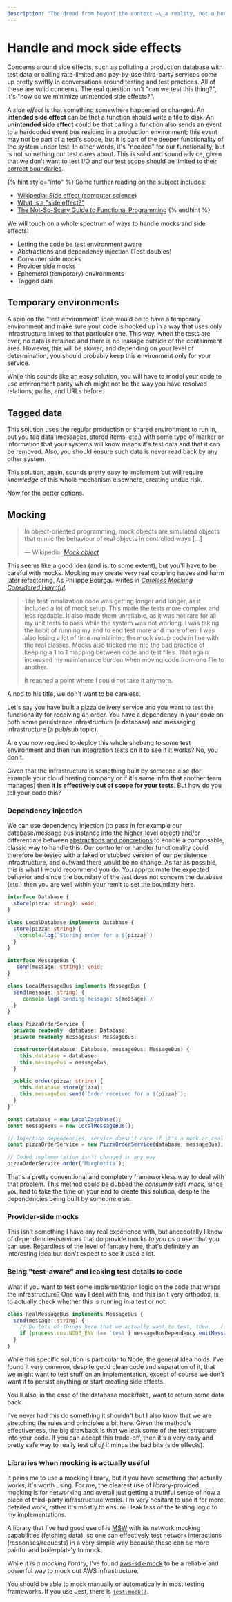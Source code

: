 ```yaml
---
description: "The dread from beyond the context –\_a reality, not a horror film."
---
```


# Handle and mock side effects

Concerns around side effects, such as polluting a production database with test data or calling rate-limited and pay-by-use third-party services come up pretty swiftly in conversations around testing and test practices. All of these are valid concerns. The real question isn't "can we test this thing?", it's "how do we minimize unintended side effects?".

A _side effect_ is that something somewhere happened or changed. An **intended side effect** can be that a function should write a file to disk. An **unintended side effect** could be that calling a function also sends an event to a hardcoded event bus residing in a production environment; this event may not be part of a test's scope, but it is part of the deeper functionality of the system under test. In other words, it's "needed" for our functionality, but is not something our test cares about. This is solid and sound advice, given that [we don't want to test I/O](https://medium.com/@\_ericelliott/yes-i-am-clearly-saying-dont-unit-test-i-o-but-not-just-in-js-in-any-language-ca8ce5016942) and our [test scope should be limited to their correct boundaries](https://blog.cleancoder.com/uncle-bob/2017/05/05/TestDefinitions.html).

{% hint style="info" %}
Some further reading on the subject includes:

* [Wikipedia: Side effect (computer science)](https://en.wikipedia.org/wiki/Side\_effect\_\(computer\_science\))
* [What is a "side effect?"](https://softwareengineering.stackexchange.com/a/40314)
* [The Not-So-Scary Guide to Functional Programming](https://www.yld.io/blog/the-not-so-scary-guide-to-functional-programming/)
{% endhint %}

We will touch on a whole spectrum of ways to handle mocks and side effects:

* Letting the code be test environment aware
* Abstractions and dependency injection (Test doubles)
* Consumer side mocks
* Provider side mocks
* Ephemeral (temporary) environments
* Tagged data

## Temporary environments

A spin on the "test environment" idea would be to have a temporary environment and make sure your code is hooked up in a way that uses only infrastructure linked to that particular one. This way, when the tests are over, no data is retained and there is no leakage outside of the containment area. However, this will be slower, and depending on your level of determination, you should probably keep this environment only for your service.

While this sounds like an easy solution, you will have to model your code to use environment parity which might not be the way you have resolved relations, paths, and URLs before.

## Tagged data

This solution uses the regular production or shared environment to run in, but you tag data (messages, stored items, etc.) with some type of marker or information that your systems will know means it's test data and that it can be removed. Also, you should ensure such data is never read back by any other system.

This solution, again, sounds pretty easy to implement but will require _knowledge_ of this whole mechanism elsewhere, creating undue risk.

Now for the better options.

## Mocking

> In object-oriented programming, mock objects are simulated objects that mimic the behaviour of real objects in controlled ways \[...]
>
> — Wikipedia: [_Mock object_](https://en.wikipedia.org/wiki/Mock\_object)

This seems like a good idea (and is, to some extent), but you'll have to be careful with mocks. Mocking may create very real coupling issues and harm later refactoring. As Philippe Bourgau writes in [_Careless Mocking Considered Harmful_](https://philippe.bourgau.net/careless-mocking-considered-harmful/)_:_

> The test initialization code was getting longer and longer, as it included a lot of mock setup. This made the tests more complex and less readable. It also made them unreliable, as it was not rare for all my unit tests to pass while the system was not working. I was taking the habit of running my end to end test more and more often. I was also losing a lot of time maintaining the mock setup code in line with the real classes. Mocks also tricked me into the bad practice of keeping a 1 to 1 mapping between code and test files. That again increased my maintenance burden when moving code from one file to another.
>
> It reached a point where I could not take it anymore.

A nod to his title, we don't want to be careless.

Let's say you have built a pizza delivery service and you want to test the functionality for receiving an order. You have a dependency in your code on both some persistence infrastructure (a database) and messaging infrastructure (a pub/sub topic).

Are you now required to deploy this whole shebang to some test environment and then run integration tests on it to see if it works? No, you don't.

Given that the infrastructure is something built by someone else (for example your cloud hosting company or if it's some infra that another team manages) then **it is effectively out of scope for your tests**. But how do you tell your code this?

### Dependency injection

We can use dependency injection (to pass in for example our database/message bus instance into the higher-level object) and/or differentiate between [abstractions and concretions](https://khalilstemmler.com/blogs/typescript/abstract-class/) to enable a composable, classic way to handle this. Our controller or handler functionality could therefore be tested with a faked or stubbed version of our persistence infrastructure, and outward there would be no change. As far as possible, this is what I would recommend you do. You approximate the expected behavior and since the boundary of the test does not concern the database (etc.) then you are well within your remit to set the boundary here.

```typescript
interface Database {
  store(pizza: string): void;
}

class LocalDatabase implements Database {
  store(pizza: string) {
    console.log(`Storing order for a ${pizza}`)
  }
}

interface MessageBus {
   send(message: string): void;
}

class LocalMessageBus implements MessageBus {
  send(message: string) {
     console.log(`Sending message: ${message}`)
  }
}

class PizzaOrderService {
  private readonly  database: Database;
  private readonly messageBus: MessageBus;

  constructor(database: Database, messageBus: MessageBus) {
    this.database = database;
    this.messageBus = messageBus;
  }

  public order(pizza: string) {
    this.database.store(pizza);
    this.messageBus.send(`Order received for a ${pizza}`);
  }
}

const database = new LocalDatabase();
const messageBus = new LocalMessageBus();

// Injecting dependencies, service doesn't care if it's a mock or real
const pizzaOrderService = new PizzaOrderService(database, messageBus);

// Coded implementation isn't changed in any way
pizzaOrderService.order('Margherita');
```

That's a pretty conventional and completely frameworkless way to deal with that problem. This method could be dubbed the _consumer side mock_, since you had to take the time on your end to create this solution, despite the dependencies being built by someone else.

### Provider-side mocks

This isn't something I have any real experience with, but anecdotally I know of dependencies/services that do provide mocks _to you as a user_ that you can use. Regardless of the level of fantasy here, that's definitely an interesting idea but don't expect to see it used a lot.

### Being "test-aware" and leaking test details to code

What if you want to test some implementation logic on the code that wraps the infrastructure? One way I deal with this, and this isn't very orthodox, is to actually check whether this is running in a test or not.

```typescript
class RealMessageBus implements MessageBus {
  send(message: string) {
    // Do lots of things here that we actually want to test, then... (indicative example)
    if (process.env.NODE_ENV !== 'test') messageBusDependency.emitMessage(`The actual message that goes to a real piece of infrastructure`);
  }
}
```

While this specific solution is particular to Node, the general idea holds. I've found it very common, despite good clean code and separation of it, that we might want to test stuff on an implementation, except of course we don't want it to persist anything or start creating side effects.

You'll also, in the case of the database mock/fake, want to return some data back.

I've never had this do something it shouldn't but I also know that we are stretching the rules and principles a bit here. Given the method's effectiveness, the big drawback is that we leak some of the test structure into your code. If you can accept this trade-off, then it's a very easy and pretty safe way to really test _all of it_ minus the bad bits (side effects).

### Libraries when mocking is actually useful

It pains me to use a mocking library, but if you have something that actually works, it's worth using. For me, the clearest use of library-provided mocking is for networking and overall just getting a truthful sense of how a piece of third-party infrastructure works. I'm very hesitant to use it for more detailed work, rather it's mostly to ensure I leak less of the testing logic to my implementations.

A library that I've had good use of is [MSW](https://mswjs.io) with its network mocking capabilities (fetching data), so one can effectively test network interactions (responses/requests) in a very simple way because these can be more painful and boilerplate'y to mock.

While _it is a mocking library_, I've found [aws-sdk-mock](https://aws.amazon.com/blogs/developer/mocking-modular-aws-sdk-for-javascript-v3-in-unit-tests/) to be a reliable and powerful way to mock out AWS infrastructure.

You should be able to mock manually or automatically in most testing frameworks. If you use Jest, there is [`jest.mock()`](https://jestjs.io/docs/mock-functions).
